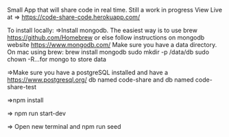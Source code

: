 Small App that will share code in real time. Still a work in progress
View Live at 
=> https://code-share-code.herokuapp.com/

To install locally:
=>Install mongodb. 
The easiest way is to use brew https://github.com/Homebrew
or else follow instructions on mongodb website https://www.mongodb.com/
Make sure you have a data directory. 
On mac using brew:
  brew install mongodb
  sudo mkdir -p /data/db
  sudo chown -R...for mongo to store data

=>Make sure you have a postgreSQL installed and have a https://www.postgresql.org/
db named code-share and db named code-share-test

=>npm install

=> npm run start-dev

=> Open new terminal and npm run seed




